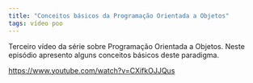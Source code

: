 ```yaml
---
title: "Conceitos básicos da Programação Orientada a Objetos"
tags: vídeo poo
---
```


Terceiro vídeo da série sobre Programação Orientada a Objetos. Neste episódio apresento alguns conceitos básicos deste paradigma.

https://www.youtube.com/watch?v=CXifkOJJQus
